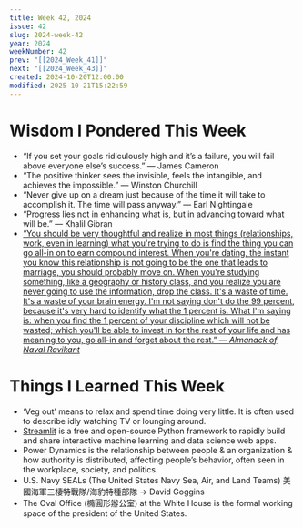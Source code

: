 ```yaml
---
title: Week 42, 2024
issue: 42
slug: 2024-week-42
year: 2024
weekNumber: 42
prev: "[[2024_Week_41]]"
next: "[[2024_Week_43]]"
created: 2024-10-20T12:00:00
modified: 2025-10-21T15:22:59
---
```


# Wisdom I Pondered This Week

* “If you set your goals ridiculously high and it’s a failure, you will fail above everyone else’s success.” — James Cameron
* “The positive thinker sees the invisible, feels the intangible, and achieves the impossible.” — Winston Churchill
* “Never give up on a dream just because of the time it will take to accomplish it. The time will pass anyway.” — Earl Nightingale
* “Progress lies not in enhancing what is, but in advancing toward what will be.” — Khalil Gibran
* [“You should be very thoughtful and realize in most things (relationships, work, even in learning) what you're trying to do is find the thing you can go all-in on to earn compound interest. When you're dating, the instant you know this relationship is not going to be the one that leads to marriage, you should probably move on. When you're studying something, like a geography or history class, and you realize you are never going to use the information, drop the class. It's a waste of time. It's a waste of your brain energy. I'm not saying don't do the 99 percent, because it's very hard to identify what the 1 percent is. What I'm saying is: when you find the 1 percent of your discipline which will not be wasted; which you'll be able to invest in for the rest of your life and has meaning to you, go all-in and forget about the rest.” — _Almanack of Naval Ravikant_](https://www.navalmanack.com/)

# Things I Learned This Week

* ‘Veg out’ means to relax and spend time doing very little. It is often used to describe idly watching TV or lounging around.
* [Streamlit](https://streamlit.io) is a free and open-source Python framework to rapidly build and share interactive machine learning and data science web apps.
* Power Dynamics is the relationship between people \& an organization \& how authority is distributed, affecting people’s behavior, often seen in the workplace, society, and politics.
* U.S. Navy SEALs (The United States Navy Sea, Air, and Land Teams) 美國海軍三棲特戰隊/海豹特種部隊 → David Goggins
* The Oval Office (橢圓形辦公室) at the White House is the formal working space of the president of the United States.
